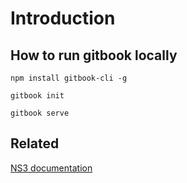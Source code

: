 # Introduction

## How to run gitbook locally

```
npm install gitbook-cli -g

gitbook init

gitbook serve
```

## Related

[NS3 documentation](https://www.nsnam.org/doxygen/index.html)



